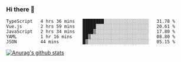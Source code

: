 ### Hi there 👋



<!--
**webB1an/webB1an** is a ✨ _special_ ✨ repository because its `README.md` (this file) appears on your GitHub profile.

Here are some ideas to get you started:

- 🔭 I’m currently working on ...
- 🌱 I’m currently learning ...
- 👯 I’m looking to collaborate on ...
- 🤔 I’m looking for help with ...
- 💬 Ask me about ...
- 📫 How to reach me: ...
- 😄 Pronouns: ...
- ⚡ Fun fact: ...
-->

<!--START_SECTION:waka-->
```text
TypeScript   4 hrs 36 mins   ████████░░░░░░░░░░░░░░░░░   31.78 % 
Vue.js       2 hrs 59 mins   █████░░░░░░░░░░░░░░░░░░░░   20.61 % 
JavaScript   2 hrs 34 mins   ████▒░░░░░░░░░░░░░░░░░░░░   17.80 % 
YAML         1 hr 16 mins    ██▒░░░░░░░░░░░░░░░░░░░░░░   08.80 % 
JSON         44 mins         █▒░░░░░░░░░░░░░░░░░░░░░░░   05.15 % 
```
<!--END_SECTION:waka-->


[![Anurag's github stats](https://github-readme-stats.vercel.app/api?username=webB1an&show_icons=true&theme=radical)](https://github.com/anuraghazra/github-readme-stats)


